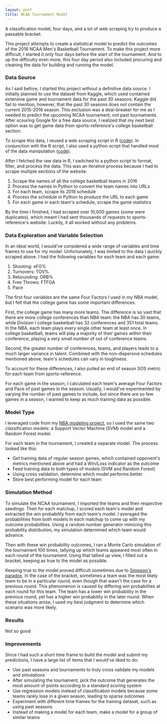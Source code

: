 ```yaml
---
layout: post
title: NCAA Tournament Model
---
```


A classification model, four days, and a lot of web scraping try to produce a passable bracket.

This project attempts to create a statistical model to predict the outcomes of the 2016 NCAA Men's Basketball Tournament.  To make this project more difficult, I started it only four days before the start of the tournament.  And to up the difficulty even more, this four day period also included procuring and cleaning the data for building and running the model.

### Data Source
As I said before, I started this project without a definitive data source.  I initially planned to use the dataset from Kaggle, which used contained extensive game and tournament data for the past 30 seasons.  Kaggle did fail to mention, however, that the past 30 seasons does not contain the current 2015-2016 season.  This exclusion was a deal-breaker for me as I needed to predict the upcoming NCAA tournament, not past tournaments.  After scouring Google for a free data source, I realized that my next best option was to get game data from sports-reference's college basketball section.

To scrape this data, I reused a web scraping script in R ([code](https://github.com/mprego/NCAA/blob/master/data_scrape.R)).  In conjunction with the R script, I also used a python script that handled most of the data manipulation ([code](https://github.com/mprego/NCAA/blob/master/data_proc_2016.py)).

After I fetched the raw data in R, I switched to a python script to format, filter, and process the data.  This was an iterative process because I had to scrape multiple sections of the website:

1. Scrape the names of all the college basketball teams in 2016
2. Process the names in Python to convert the team names into URLs
3. For each team, scrape its 2016 schedule
4. Process the schedule in Python to produce the URL to each game
5. For each game in each team's schedule, scrape the game statistics

By the time I finished, I had scraped over 10,000 games (some were duplicates), which meant I had sent thousands of requests to sports-reference's website.  Luckily, it all worked without any problems.

### Data Exploration and Variable Selection
In an ideal world, I would've considered a wide range of variables and time frames to use for my model.  Unfortunately, I was limited to the data I quickly scraped above.  I had the following variables for each team and each game:

1. Shooting: eFG%
2. Turnovers: TOV%
3. Rebounding: ORB%
4. Free Throws: FTFGA
5. Pace

The first four variables are the same Four Factors I used in my NBA model, but I felt that the college game has some important differences.  

First, the college game has many more teams.  The difference is so vast that there are more college conferences than NBA team: the NBA has 30 teams, while Division I college basketball has 32 conferences and 351 total teams.  In the NBA, each team plays every single other team at least once.  In college basketball, teams will play a majority of their games within their conference, playing a very small number of out of conference teams.

Second, the greater number of conferences, teams, and players leads to a much larger variance in talent.  Combined with the non-dispersive schedules mentioned above, team's schedules can vary in toughness.

To account for these differences, I also pulled an end of season SOS metric for each team from sports-reference.

For each game in the season, I calculated each team's average Four Factors and Pace of past games in the season.  Usually, I would've experimented by varying the number of past games to include, but since there are so few games in a season, I wanted to keep as much training data as possible.

### Model Type
I leveraged code from my [NBA modeling project](http://mprego.github.io/NBA_Model/), so I used the same two classification models: a Support Vector Machine (SVM) model and a Random Forest model.  

For each team in the tournament, I created a separate model.  The process looked like this:

- Get training data of regular season games, which contained opponent's metrics mentioned above and had a Win/Loss indicator as the outcome
- Feed training data to both types of models (SVM and Random Forest)
- Using cross validation, determine which model performs better
- Store best performing model for each team


### Simulation Method
To simulate the NCAA tournament, I imported the teams and their respective seedings.  Then for each matchup, I scored each team's model and extracted the win probability from each team's model.  I averaged the probabilities from both models in each matchup to come up with my outcome probabilities.  Using a random number generator mimicing this probability distribution, my simulation determined which team would advance.

Then with these win probability outcomes, I ran a Monte Carlo simulation of the tournament 100 times, tallying up which teams appeared most often in each round of the tournament.  Using that tallied up view, I filled out a bracket, keeping as true to the model as possible.

Keeping true to the model proved difficult sometimes due to [Simpson's paradox](https://en.wikipedia.org/wiki/Simpson%27s_paradox).  In the case of the bracket, sometimes a team was the most likely team to be in a particular round, even though that wasn't the case for a previous round.  This phenomenon is caused by differing win probabilites at each round for this team.  The team has a lower win probability in the previous round, yet has a higher win probability in the later round.  When these situations arose, I used my best judgment to determine which scenario was more likely.  


### Results

Not so good

### Improvements
Since I had such a short time frame to build the model and submit my predictions, I have a large list of items that I would've liked to do:

- Use past seasons and tournaments to truly cross validate my models and simulations
- After simulating the tournament, pick the outcome that generates the most amount of points according to a standard scoring system
- Use regression models instead of classification models because some teams rarely lose in a given season, leading to sparse outcomes
- Experiment with different time frames for the training dataset, such as using past seasons
- Instead of making a model for each team, make a model for a group of similar teams
